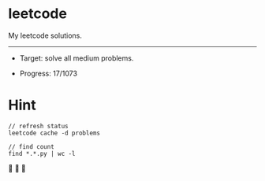 # leetcode

My leetcode solutions.

---

* Target: solve all medium problems.

* Progress: 17/1073

# Hint

```
// refresh status
leetcode cache -d problems

// find count
find *.*.py | wc -l
```


🤟 🤟 🤟
